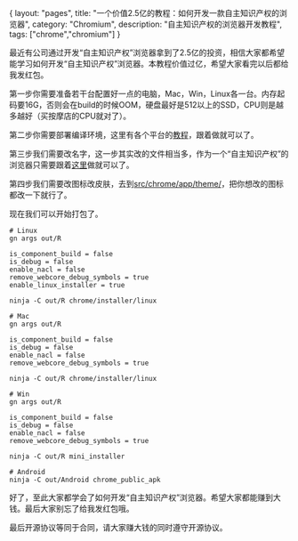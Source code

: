 {
layout: "pages",
title: "一个价值2.5亿的教程：如何开发一款自主知识产权的浏览器",
category: "Chromium",
description: "自主知识产权的浏览器开发教程",
tags: ["chrome","chromium"]
}

最近有公司通过开发“自主知识产权”浏览器拿到了2.5亿的投资，相信大家都希望能学习如何开发“自主知识产权”浏览器。本教程价值过亿，希望大家看完以后都给我发红包。

第一步你需要准备若干台配置好一点的电脑，Mac，Win，Linux各一台。内存起码要16G，否则会在build的时候OOM，硬盘最好是512以上的SSD，CPU则是越多越好（买按摩店的CPU就对了）。

第二步你需要部署编译环境，这里有各个平台的[教程](https://www.chromium.org/developers/how-tos/get-the-code)，跟着做就可以了。

第三步我们需要改名字，这一步其实改的文件相当多，作为一个“自主知识产权”的浏览器只需要跟着[这里](https://github.com/Eloston/ungoogled-chromium/issues/159)做就可以了。

第四步我们需要改图标改皮肤，去到[src/chrome/app/theme/](https://cs.chromium.org/chromium/src/chrome/app/theme/)，把你想改的图标都改一下就行了。

现在我们可以开始打包了。

```
# Linux
gn args out/R

is_component_build = false
is_debug = false
enable_nacl = false
remove_webcore_debug_symbols = true
enable_linux_installer = true

ninja -C out/R chrome/installer/linux

# Mac
gn args out/R

is_component_build = false
is_debug = false
enable_nacl = false
remove_webcore_debug_symbols = true

ninja -C out/R chrome/installer/linux

# Win
gn args out/R

is_component_build = false
is_debug = false
enable_nacl = false
remove_webcore_debug_symbols = true

ninja -C out/R mini_installer

# Android
ninja -C out/Android chrome_public_apk
```

好了，至此大家都学会了如何开发“自主知识产权”浏览器。希望大家都能赚到大钱。最后大家别忘了给我发红包哦。

最后开源协议等同于合同，请大家赚大钱的同时遵守开源协议。
